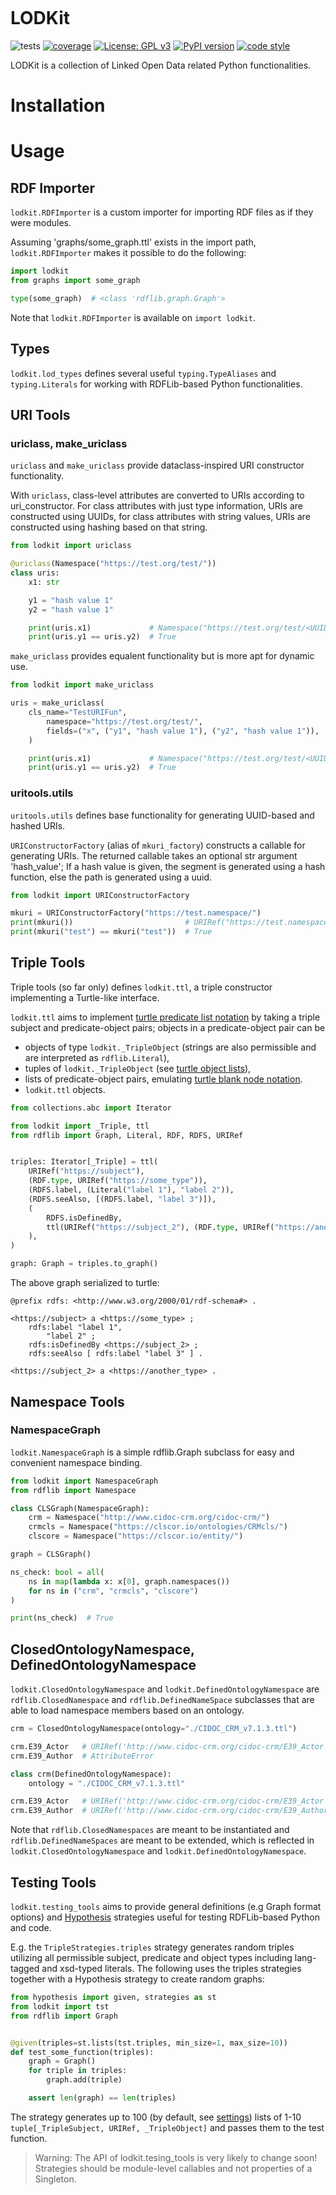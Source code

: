 ![<img src="lodkit.png" width=50% height=50%>](https://raw.githubusercontent.com/lu-pl/lodkit/main/lodkit.png)

# LODKit
![tests](https://github.com/lu-pl/lodkit/actions/workflows/tests.yaml/badge.svg)
[![coverage](https://coveralls.io/repos/github/lu-pl/lodkit/badge.svg?branch=main&kill_cache=1)](https://coveralls.io/github/lu-pl/lodkit?branch=main&kill_cache=1)
[![License: GPL v3](https://img.shields.io/badge/License-GPLv3-blue.svg)](https://www.gnu.org/licenses/gpl-3.0)
[![PyPI version](https://badge.fury.io/py/lodkit.svg)](https://badge.fury.io/py/lodkit)
[![code style](https://img.shields.io/badge/code%20style-black-000000.svg)](https://github.com/psf/black)

<!-- <a href="https://github.com/psf/black"><img alt="Code style: black" src="https://img.shields.io/badge/code%20style-black-000000.svg"></a> -->

LODKit is a collection of Linked Open Data related Python functionalities.


# Installation

# Usage

## RDF Importer

`lodkit.RDFImporter` is a custom importer for importing RDF files as if they were modules.

Assuming 'graphs/some_graph.ttl' exists in the import path, `lodkit.RDFImporter` makes it possible to do the following:
```python
import lodkit
from graphs import some_graph

type(some_graph)  # <class 'rdflib.graph.Graph'>
```

Note that `lodkit.RDFImporter` is available on `import lodkit`.

## Types
`lodkit.lod_types` defines several useful `typing.TypeAliases` and `typing.Literals` for working with RDFLib-based Python functionalities.

## URI Tools

### uriclass, make_uriclass

`uriclass` and `make_uriclass` provide dataclass-inspired URI constructor functionality.

With `uriclass`, class-level attributes are converted to URIs according to uri_constructor.
For class attributes with just type information, URIs are constructed using UUIDs,
for class attributes with string values, URIs are constructed using hashing based on that string.

```python
from lodkit import uriclass

@uriclass(Namespace("https://test.org/test/"))
class uris:
    x1: str

    y1 = "hash value 1"
    y2 = "hash value 1"

    print(uris.x1)             # Namespace("https://test.org/test/<UUID>")
    print(uris.y1 == uris.y2)  # True
```

`make_uriclass` provides equalent functionality but is more apt for dynamic use.

```python
from lodkit import make_uriclass

uris = make_uriclass(
    cls_name="TestURIFun",
	    namespace="https://test.org/test/",
        fields=("x", ("y1", "hash value 1"), ("y2", "hash value 1")),
    )

    print(uris.x1)             # Namespace("https://test.org/test/<UUID>")
    print(uris.y1 == uris.y2)  # True
```
	
### uritools.utils
`uritools.utils` defines base functionality for generating UUID-based and hashed URIs.

`URIConstructorFactory` (alias of `mkuri_factory`) constructs a callable for generating URIs.
The returned callable takes an optional str argument 'hash_value'; 
If a hash value is given, the segment is generated using a hash function, else the path is generated using a uuid.

```python
from lodkit import URIConstructorFactory

mkuri = URIConstructorFactory("https://test.namespace/")
print(mkuri())                         # URIRef("https://test.namespace/<UUID>")
print(mkuri("test") == mkuri("test"))  # True
```

## Triple Tools
Triple tools (so far only) defines `lodkit.ttl`, a triple constructor implementing a Turtle-like interface.

`lodkit.ttl` aims to implement [turtle predicate list notation](https://www.w3.org/TR/turtle/#predicate-lists) by taking a triple subject and predicate-object pairs;
objects in a predicate-object pair can be 

- objects of type `lodkit._TripleObject` (strings are also permissible and are interpreted as `rdflib.Literal`),
- tuples of `lodkit._TripleObject` (see [turtle object lists](https://www.w3.org/TR/turtle/#object-lists)),
- lists of predicate-object pairs, emulating [turtle blank node notation](https://www.w3.org/TR/turtle/#BNodes).
- `lodkit.ttl` objects.

```python
from collections.abc import Iterator

from lodkit import _Triple, ttl
from rdflib import Graph, Literal, RDF, RDFS, URIRef


triples: Iterator[_Triple] = ttl(
    URIRef("https://subject"),
    (RDF.type, URIRef("https://some_type")),
    (RDFS.label, (Literal("label 1"), "label 2")),
    (RDFS.seeAlso, [(RDFS.label, "label 3")]),
    (
        RDFS.isDefinedBy,
        ttl(URIRef("https://subject_2"), (RDF.type, URIRef("https://another_type"))),
    ),
)

graph: Graph = triples.to_graph()
```

The above graph serialized to turtle:
```ttl
@prefix rdfs: <http://www.w3.org/2000/01/rdf-schema#> .

<https://subject> a <https://some_type> ;
    rdfs:label "label 1",
        "label 2" ;
    rdfs:isDefinedBy <https://subject_2> ;
    rdfs:seeAlso [ rdfs:label "label 3" ] .

<https://subject_2> a <https://another_type> .
```

## Namespace Tools

### NamespaceGraph
`lodkit.NamespaceGraph` is a simple rdflib.Graph subclass for easy and convenient namespace binding.

```python
from lodkit import NamespaceGraph
from rdflib import Namespace

class CLSGraph(NamespaceGraph):
	crm = Namespace("http://www.cidoc-crm.org/cidoc-crm/")
	crmcls = Namespace("https://clscor.io/ontologies/CRMcls/")
	clscore = Namespace("https://clscor.io/entity/")

graph = CLSGraph()

ns_check: bool = all(
	ns in map(lambda x: x[0], graph.namespaces())
	for ns in ("crm", "crmcls", "clscore")
)

print(ns_check)  # True
```

## ClosedOntologyNamespace, DefinedOntologyNamespace
`lodkit.ClosedOntologyNamespace` and `lodkit.DefinedOntologyNamespace` are `rdflib.ClosedNamespace` and `rdflib.DefinedNameSpace` subclasses 
that are able to load namespace members based on an ontology.

```python
crm = ClosedOntologyNamespace(ontology="./CIDOC_CRM_v7.1.3.ttl")

crm.E39_Actor   # URIRef('http://www.cidoc-crm.org/cidoc-crm/E39_Actor')
crm.E39_Author  # AttributeError
```

```python
class crm(DefinedOntologyNamespace):
	ontology = "./CIDOC_CRM_v7.1.3.ttl"

crm.E39_Actor   # URIRef('http://www.cidoc-crm.org/cidoc-crm/E39_Actor')
crm.E39_Author  # URIRef('http://www.cidoc-crm.org/cidoc-crm/E39_Author') + UserWarning
```


Note that `rdflib.ClosedNamespaces` are meant to be instantiated and `rdflib.DefinedNameSpaces` are meant to be extended,
which is reflected in `lodkit.ClosedOntologyNamespace` and `lodkit.DefinedOntologyNamespace`.


## Testing Tools
`lodkit.testing_tools` aims to provide general definitions (e.g Graph format options) and [Hypothesis](https://hypothesis.readthedocs.io/en/latest/) strategies useful for testing RDFLib-based Python and code.

E.g. the `TripleStrategies.triples` strategy generates random triples utilizing all permissible subject, predicate and object types including lang-tagged and xsd-typed literals.
The following uses the triples strategies together with a Hypothesis strategy to create random graphs:

```python
from hypothesis import given, strategies as st
from lodkit import tst
from rdflib import Graph


@given(triples=st.lists(tst.triples, min_size=1, max_size=10))
def test_some_function(triples):
    graph = Graph()
    for triple in triples:
        graph.add(triple)

    assert len(graph) == len(triples)
```

The strategy generates up to 100 (by default, see [settings](https://hypothesis.readthedocs.io/en/latest/settings.html)) lists of 1-10 `tuple[_TripleSubject, URIRef, _TripleObject]` and passes them to the test function.

> Warning: The API of lodkit.tesing_tools is very likely to change soon! Strategies should be module-level callables and not properties of a Singleton.
